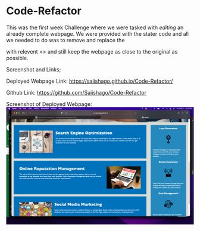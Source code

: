 # Code-Refactor

This was the first week Challenge where we were tasked with *editing* an already complete webpage.
We were provided with the stater code and all we needed to do was to remove and replace the <div> with relevent <> and still keep the webpage as close to the original as possible.

Screenshot and Links;

Deployed Webpage Link:
https://saiishago.github.io/Code-Refactor/

Github Link:
https://github.com/Saiishago/Code-Refactor

Screenshot of Deployed Webpage:
![Alt text](<assets/images/Screen Shot 2023-08-31 at 12.52.19 PM (2).png>)